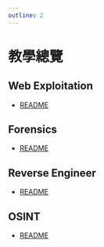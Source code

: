 ```yaml
---
outline: 2
---
```


# 教學總覽

## Web Exploitation

- [README](/web-exploitation/)

## Forensics

- [README](/forensics/)

## Reverse Engineer

- [README](/reverse-engineer/)

## OSINT

- [README](/osint/)
